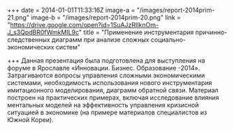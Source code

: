 +++
date = 2014-01-01T11:33:16Z
image-a = "/images/report-2014prim-21.png"
image-b = "/images/report-2014prim-20.png"
link = "https://drive.google.com/open?id=1SuAJzRIIknOm-J_s3QpdBR0fWmkMIL9c"
title = "Применение инструментария причинно-следственных диаграмм при анализе сложных социально-экономических систем"

+++
Данная презентация была подготовлена для выступления на форуме в Ярославле «Инновации. Бизнес. Образование -2014». Затрагиваются вопросы управления сложными экономическими системами, необходимость использования нового инструментария имитационного моделирования, диаграмм обратной связи. Материал построен на практических примерах, включая исследование влияния ментальных моделей на эффективность управления кризисной ситуацией в экономике (на примере материалов специалистов из Южной Кореи).